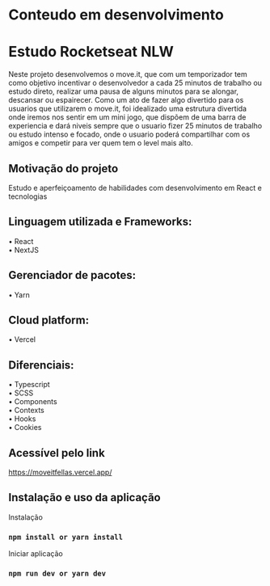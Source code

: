 # Conteudo em desenvolvimento<br/> 

# Estudo Rocketseat NLW<br/>
Neste projeto desenvolvemos o move.it, que com um temporizador tem como objetivo incentivar o desenvolvedor a cada 25 minutos de trabalho ou estudo direto, realizar uma pausa de alguns minutos para se alongar, descansar ou espairecer. Como um ato de fazer algo divertido para os usuarios que utilizarem o move.it, foi idealizado uma estrutura divertida onde iremos nos sentir em um mini jogo, que dispõem de uma barra de experiencia e dará niveis sempre que o usuario fizer 25 minutos de trabalho ou estudo intenso e focado, onde o usuario poderá compartilhar com os amigos e competir para ver quem tem o level mais alto.

## Motivação do projeto<br/>
Estudo e aperfeiçoamento de habilidades com desenvolvimento em React e tecnologias<br/>

## Linguagem utilizada e Frameworks: <br/>
• React <br/>
• NextJS

## Gerenciador de pacotes: <br/>
• Yarn

## Cloud platform: <br/>
• Vercel

## Diferenciais: <br/>
• Typescript <br/>
• SCSS <br/>
• Components <br/>
• Contexts <br/>
• Hooks <br/>
• Cookies <br/>

## Acessível pelo link

<a>https://moveitfellas.vercel.app/</a>


## Instalação e uso da aplicação 

Instalação

### `npm install or yarn install`

Iniciar aplicação

### `npm run dev or yarn dev`

